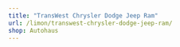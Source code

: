 ```yaml
---
title: "TransWest Chrysler Dodge Jeep Ram"
url: /limon/transwest-chrysler-dodge-jeep-ram/
shop: Autohaus
---
```

